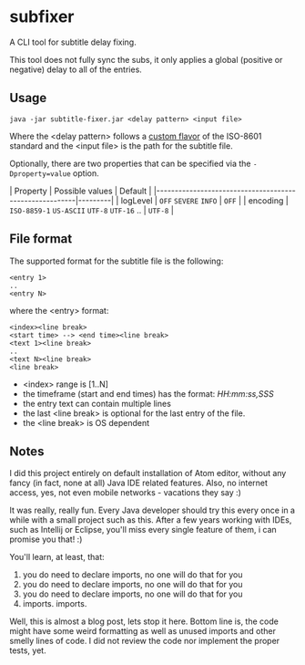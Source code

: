 # subfixer
A CLI tool for subtitle delay fixing.

This tool does not fully sync the subs, it only applies a global (positive or negative) delay to all of the entries.

## Usage
```
java -jar subtitle-fixer.jar <delay pattern> <input file>
```
Where the &lt;delay pattern&gt; follows a [custom flavor](https://docs.oracle.com/javase/8/docs/api/java/time/Duration.html#parse-java.lang.CharSequence-) of the ISO-8601 standard and the &lt;input file&gt; is the path for the subtitle file.

Optionally, there are two properties that can be specified via the `-Dproperty=value` option.

| Property | Possible values                             | Default |
|--------------------------------------------------------|---------|
| logLevel | `OFF` `SEVERE` `INFO`                       | `OFF`   |
| encoding | `ISO-8859-1` `US-ASCII` `UTF-8` `UTF-16` .. | `UTF-8` |

## File format
The supported format for the subtitle file is the following:
```
<entry 1>
..
<entry N>
```
where the &lt;entry&gt; format:
```
<index><line break>
<start time> --> <end time><line break>
<text 1><line break>
..
<text N><line break>
<line break>
```
- &lt;index&gt; range is [1..N]
- the timeframe (start and end times) has the format: *HH:mm:ss,SSS*
- the entry text can contain multiple lines
- the last &lt;line break&gt; is optional for the last entry of the file.
- the &lt;line break&gt; is OS dependent

## Notes
I did this project entirely on default installation of Atom editor, without any fancy (in fact, none at all) Java IDE related features. Also, no internet access, yes, not even mobile networks - vacations they say :)

It was really, really fun. Every Java developer should try this every once in a while with a small project such as this. After a few years working with IDEs, such as Intellij or Eclipse, you'll miss every single feature of them, i can promise you that! :)

You'll learn, at least, that:
1. you do need to declare imports, no one will do that for you
2. you do need to declare imports, no one will do that for you
3. you do need to declare imports, no one will do that for you
4. imports. imports.

Well, this is almost a blog post, lets stop it here. Bottom line is, the code might have some weird formatting as well as unused imports and other smelly lines of code. I did not review the code nor implement the proper tests, yet.

